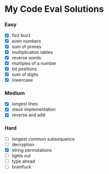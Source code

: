 # My Code Eval Solutions

### Easy

- [x] fizz buzz
- [x] even numbers
- [x] sum of primes
- [x] multiplication tables
- [x] reverse words
- [x] multiples of a number
- [x] bit positions
- [x] sum of digits
 -[x] lowercase

### Medium

- [x] longest lines
- [x] stack implementation
- [x] reverse and add

### Hard

- [ ] longest common subsequence
- [ ] decryption
- [x] string permutations
- [ ] lights out
- [ ] type ahead
- [ ] brainfuck